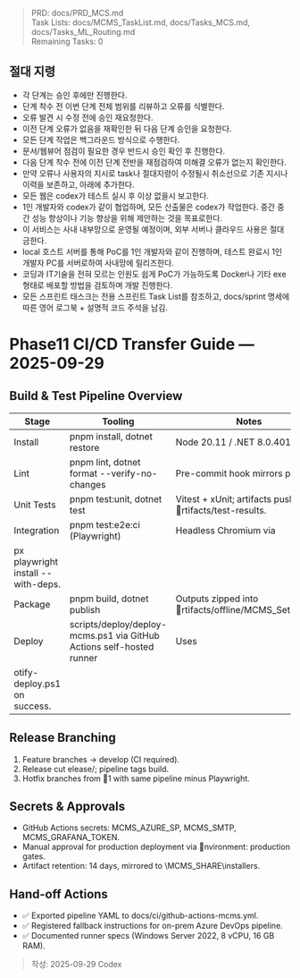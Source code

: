 > PRD: docs/PRD_MCS.md  
> Task Lists: docs/MCMS_TaskList.md, docs/Tasks_MCS.md, docs/Tasks_ML_Routing.md  
> Remaining Tasks: 0

## 절대 지령
- 각 단계는 승인 후에만 진행한다.
- 단계 착수 전 이번 단계 전체 범위를 리뷰하고 오류를 식별한다.
- 오류 발견 시 수정 전에 승인 재요청한다.
- 이전 단계 오류가 없음을 재확인한 뒤 다음 단계 승인을 요청한다.
- 모든 단계 작업은 백그라운드 방식으로 수행한다.
- 문서/웹뷰어 점검이 필요한 경우 반드시 승인 확인 후 진행한다.
- 다음 단계 착수 전에 이전 단계 전반을 재점검하여 미해결 오류가 없는지 확인한다.
- 만약 오류나 사용자의 지시로 task나 절대지령이 수정될시 취소선으로 기존 지시나 이력을 보존하고, 아래에 추가한다.
- 모든 웹은 codex가 테스트 실시 후 이상 없을시 보고한다.
- 1인 개발자와 codex가 같이 협업하며, 모든 산출물은 codex가 작업한다. 중간 중간 성능 향상이나 기능 향상을 위해 제안하는 것을 목표로한다.
- 이 서비스는 사내 내부망으로 운영될 예정이며, 외부 서버나 클라우드 사용은 절대 금한다.
- local 호스트 서버를 통해 PoC를 1인 개발자와 같이 진행하며, 테스트 완료시 1인 개발자 PC를 서버로하여 사내망에 릴리즈한다.
- 코딩과 IT기술을 전혀 모르는 인원도 쉽게 PoC가 가능하도록 Docker나 기타 exe 형태로 배포할 방법을 검토하며 개발 진행한다.
- 모든 스프린트 태스크는 전용 스프린트 Task List를 참조하고, docs/sprint 명세에 따른 영어 로그북 + 설명적 코드 주석을 남김.
# Phase11 CI/CD Transfer Guide — 2025-09-29

## Build & Test Pipeline Overview
| Stage | Tooling | Notes |
| --- | --- | --- |
| Install | pnpm install, dotnet restore | Node 20.11 / .NET 8.0.401. |
| Lint | pnpm lint, dotnet format --verify-no-changes | Pre-commit hook mirrors pipeline. |
| Unit Tests | pnpm test:unit, dotnet test | Vitest + xUnit; artifacts pushed to rtifacts/test-results. |
| Integration | pnpm test:e2e:ci (Playwright) | Headless Chromium via 
px playwright install --with-deps. |
| Package | pnpm build, dotnet publish | Outputs zipped into rtifacts/offline/MCMS_Setup_<timestamp>.zip. |
| Deploy | scripts/deploy/deploy-mcms.ps1 via GitHub Actions self-hosted runner | Uses 
otify-deploy.ps1 on success. |

## Release Branching
1. Feature branches → develop (CI required).
2. Release cut 
elease/<YYYYMMDD>; pipeline tags build.
3. Hotfix branches from 1 with same pipeline minus Playwright.

## Secrets & Approvals
- GitHub Actions secrets: MCMS_AZURE_SP, MCMS_SMTP, MCMS_GRAFANA_TOKEN.
- Manual approval for production deployment via nvironment: production gates.
- Artifact retention: 14 days, mirrored to \MCMS_SHARE\installers.

## Hand-off Actions
- ✅ Exported pipeline YAML to docs/ci/github-actions-mcms.yml.
- ✅ Registered fallback instructions for on-prem Azure DevOps pipeline.
- ✅ Documented runner specs (Windows Server 2022, 8 vCPU, 16 GB RAM).

> 작성: 2025-09-29 Codex

